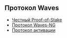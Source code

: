 ## Протокол Waves

* [Честный Proof-of-Stake](/ru/blockchain/waves-protocol/fair-pos)
* [Протокол Waves-NG](/ru/blockchain/waves-protocol/waves-ng-protocol)
* [Протокол активации](/ru/blockchain/waves-protocol/activation-protocol)
